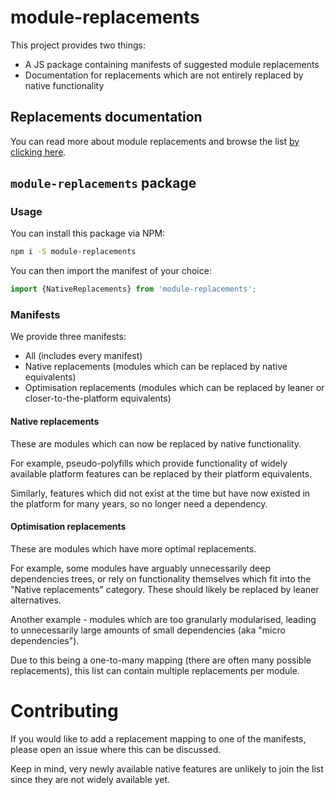 # module-replacements

This project provides two things:

- A JS package containing manifests of suggested module replacements
- Documentation for replacements which are not entirely replaced by native
functionality

## Replacements documentation

You can read more about module replacements and browse the list
[by clicking here](./docs/modules/README.md).

## `module-replacements` package

### Usage

You can install this package via NPM:

```sh
npm i -S module-replacements
```

You can then import the manifest of your choice:

```ts
import {NativeReplacements} from 'module-replacements';
```

### Manifests

We provide three manifests:

- All (includes every manifest)
- Native replacements (modules which can be replaced by native equivalents)
- Optimisation replacements (modules which can be replaced by leaner or
closer-to-the-platform equivalents)

#### Native replacements

These are modules which can now be replaced by native functionality.

For example, pseudo-polyfills which provide functionality of widely available
platform features can be replaced by their platform equivalents.

Similarly, features which did not exist at the time but have now existed in
the platform for many years, so no longer need a dependency.

#### Optimisation replacements

These are modules which have more optimal replacements.

For example, some modules have arguably unnecessarily deep dependencies trees,
or rely on functionality themselves which fit into the "Native replacements"
category. These should likely be replaced by leaner alternatives.

Another example - modules which are too granularly modularised, leading to
unnecessarily large amounts of small dependencies (aka "micro dependencies").

Due to this being a one-to-many mapping (there are often many possible
replacements), this list can contain multiple replacements per module.

# Contributing

If you would like to add a replacement mapping to one of the manifests, please
open an issue where this can be discussed.

Keep in mind, very newly available native features are unlikely to join the
list since they are not widely available yet.
